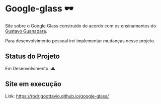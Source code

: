 # Google-glass 🕶
Site sobre o Google Glass construido de acordo com os ensinamentos do <a href="https://www.cursoemvideo.com/" target="_blank">Gustavo Guanabara</a>.

Para desenvolvimento pessoal irei implementar mudanças nesse projeto.

## Status do Projeto

Em Desenvolvimento ::warning:

## Site em execução

Link: https://rodrigoottavio.github.io/google-glass/
